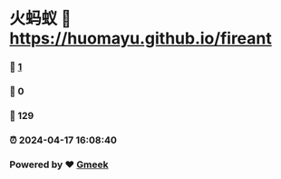# 火蚂蚁 :link: https://huomayu.github.io/fireant 
### :page_facing_up: [1](https://huomayu.github.io/tag.html) 
### :speech_balloon: 0 
### :hibiscus: 129 
### :alarm_clock: 2024-04-17 16:08:40 
### Powered by :heart: [Gmeek](https://github.com/Meekdai/Gmeek)
